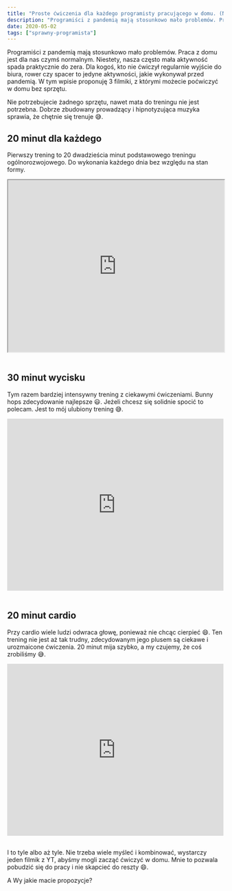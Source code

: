```yaml
---
title: "Proste ćwiczenia dla każdego programisty pracującego w domu. (NO EQUIPMENT)"
description: "Programiści z pandemią mają stosunkowo mało problemów. Praca z domu jest dla nas czymś normalnym."
date: 2020-05-02
tags: ["sprawny-programista"]
---
```


Programiści z pandemią mają stosunkowo mało problemów. Praca z domu jest dla nas czymś normalnym. Niestety, nasza często
mała aktywność spada praktycznie do zera. Dla kogoś, kto nie ćwiczył regularnie wyjście do biura, rower czy spacer to
jedyne aktywności, jakie wykonywał przed pandemią. W tym wpisie proponuję 3 filmiki, z którymi możecie poćwiczyć w domu
bez sprzętu.

Nie potrzebujecie żadnego sprzętu, nawet mata do treningu nie jest potrzebna. Dobrze zbudowany prowadzący i
hipnotyzująca muzyka sprawia, że chętnie się trenuje 😅.

## 20 minut dla każdego

Pierwszy trening to 20 dwadzieścia minut podstawowego treningu ogólnorozwojowego. Do wykonania każdego dnia bez względu
na stan formy.

<iframe
style="margin-bottom: 16px; width: 100%; height: 400px"
src="https://www.youtube.com/embed/yF4B0OPAOJY"
title="20 MINUTE MORNING WORKOUT (NO EQUIPMENT)"
allow="accelerometer; autoplay; clipboard-write; encrypted-media; gyroscope; picture-in-picture"
allowfullscreen>
</iframe>

## 30 minut wycisku

Tym razem bardziej intensywny trening z ciekawymi ćwiczeniami. Bunny hops zdecydowanie najlepsze 😃. Jeżeli chcesz się
solidnie spocić to polecam. Jest to mój ulubiony trening 😅.

<iframe
style="margin-bottom: 16px; width: 100%; height: 400px"
src="https://www.youtube.com/embed/Auo8veVyRIY"
title="30 MINUTE FULL BODY WORKOUT(NO EQUIPMENT)"
frameborder="0"
allow="accelerometer; autoplay; clipboard-write; encrypted-media; gyroscope; picture-in-picture"
allowfullscreen>
</iframe>

## 20 minut cardio

Przy cardio wiele ludzi odwraca głowę, ponieważ nie chcąc cierpieć 😄. Ten trening nie jest aż tak trudny, zdecydowanym
jego plusem są ciekawe i urozmaicone ćwiczenia. 20 minut mija szybko, a my czujemy, że coś zrobiliśmy 😅.

<iframe
style="margin-bottom: 16px; width: 100%; height: 400px"
src="https://www.youtube.com/embed/W5IiasNutB8"
title="20 MINUTE FAT BURNING CARDIO WORKOUT(NO EQUIPMENT)"
frameborder="0"
allow="accelerometer; autoplay; clipboard-write; encrypted-media; gyroscope; picture-in-picture"
allowfullscreen>
</iframe>

I to tyle albo aż tyle. Nie trzeba wiele myśleć i kombinować, wystarczy jeden filmik z YT, abyśmy mogli zacząć ćwiczyć w
domu. Mnie to pozwala pobudzić się do pracy i nie skapcieć do reszty 😄.

A Wy jakie macie propozycje?
